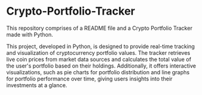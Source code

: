 # Crypto-Portfolio-Tracker
This repository comprises of a README file and a Crypto Portfolio Tracker made with Python.
 
This project, developed in Python, is designed to provide real-time tracking and visualization of cryptocurrency portfolio values. 
The tracker retrieves live coin prices from market data sources and calculates the total value of the user's portfolio based on their holdings. 
Additionally, it offers interactive visualizations, such as pie charts for portfolio distribution and line graphs for portfolio performance over time, giving users insights into their investments at a glance.

